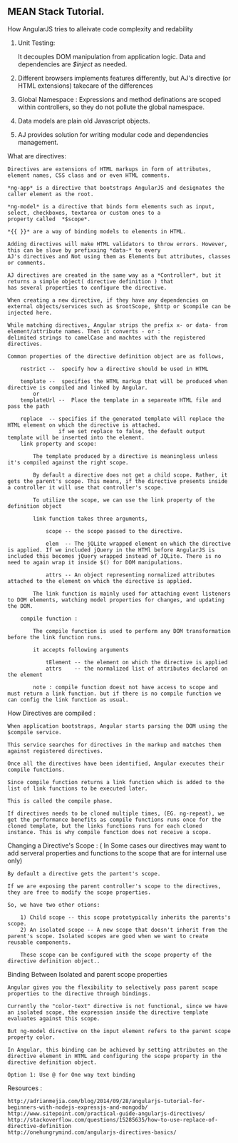 MEAN Stack Tutorial.
--------------------

How AngularJS tries to alleivate code complexity and redability

1) Unit Testing:

	It decouples DOM manipulation from application logic. Data and dependencies are 
	*$inject* as needed.

2) Different browsers implements features differently, but AJ's directive (or HTML extensions) takecare of the differences

3) Global Namespace : 
	Expressions and method definations are scoped within controllers, so they do not pollute the global namespace.

4) Data models are plain old Javascript objects.	

5) AJ provides solution for writing modular code and dependencies management.
		

What are directives:

	Directives are extensions of HTML markups in form of attributes, element names, CSS class and or even HTML comments.

	*ng-app* is a directive that bootstraps AngularJS and designates the caller element as the root.

	*ng-model* is a directive that binds form elements such as input, select, checkboxes, textarea or custom ones to a 
	property called  *$scope*. 

	*{{ }}* are a way of binding models to elements in HTML.

	Adding directives will make HTML validators to throw errors. However, this can be slove by prefixxing *data-* to every
	AJ's directives and Not using them as Elements but attributes, classes or comments.

	AJ directives are created in the same way as a *Controller*, but it returns a simple object( directive definition ) that
	has several properties to configure the directive.

	When creating a new directive, if they have any dependencies on external objects/services such as $rootScope, $http or $compile can be injected here.

	While matching directives, Angular strips the prefix x- or data- from element/attribute names. Then it converts - or :
	delimited strings to camelCase and machtes with the registered directives.

	Common properties of the directive definition object are as follows,

		restrict --  specify how a directive should be used in HTML

		template --  specifies the HTML markup that will be produced when directive is compiled and linked by Angular.
			or
		templateUrl --  Place the template in a separeate HTML file and pass the path 

		replace  -- specifies if the generated template will replace the HTML element on which the directive is attached.
					if we set replace to false, the default output template will be inserted into the element.			 					
	    link property and scope:

    		The template produced by a directive is meaningless unless it's compiled against the right scope.
    	
    		By default a directive does not get a child scope. Rather, it gets the parent's scope. This means, if the directive presents inside a controller it will use that controller's scope.

    		To utilize the scope, we can use the link property of the definition object

    		link function takes three arguments, 

    			scope -- the scope passed to the directive.

    			elem  -- The jQLite wrapped element on which the directive is applied. If we included jQuery in the HTMl before AngularJS is included this becomes jQuery wrapped instead of JQLite. There is no need to again wrap it inside $() for DOM manipulations.

    			attrs -- An object representing normalized attributes attached to the element on which the directive is applied.

    		The link function is mainly used for attaching event listeners to DOM elements, watching model properties for changes, and updating the DOM.

    	compile function :

    		The compile function is used to perform any DOM transformation before the link function runs.

    		it accepts following arguments

    			tElement -- the element on which the directive is applied
    			attrs    -- the normalized list of attributes declared on the element

    		note : compile function doest not have access to scope and must return a link function. but if there is no compile function we can config the link function as usual.


How Directives are compiled :

	When application bootstraps, Angular starts parsing the DOM using the $compile service.

	This service searches for directives in the markup and matches them against registered directives.

	Once all the directives have been identified, Angular executes their compile functions.

	Since compile function returns a link function which is added to the list of link functions to be executed later.

	This is called the compile phase.

	If directives needs to be cloned multiple times, (EG. ng-repeat), we get the performance benefits as compile functions runs once for the 
	cloned template, but the links functions runs for each cloned instance. This is why compile function does not receive a scope.

Changing a Directive's Scope : ( In Some cases our directives may want to add serveral properties and functions to the scope that are for internal use only)

	By default a directive gets the partent's scope.

	If we are exposing the parent controller's scope to the directives, they are free to modify the scope properties.

	So, we have two other otions:

		1) Child scope -- this scope prototypically inherits the parents's scope.
		2) An isolated scope -- A new scope that doesn't inherit from the parent's scope. Isolated scopes are good when we want to create reusable components.

		These scope can be configured with the scope property of the directive definition object..

 Binding Between Isolated and parent scope properties

 	Angular gives you the flexibility to selectively pass parent scope properties to the directive through bindings.

 	Currently the "color-text" directive is not functional, since we have an isolated scope, the expression inside the directive template evaluates against this scope.

 	But ng-model directive on the input element refers to the parent scope property color.

 	In Angular, this binding can be achieved by setting attributes on the directive element in HTML and configuring the scope property in the directive definition object.		

 	Option 1: Use @ for One way text binding




Resources : 

	http://adrianmejia.com/blog/2014/09/28/angularjs-tutorial-for-beginners-with-nodejs-expressjs-and-mongodb/
	http://www.sitepoint.com/practical-guide-angularjs-directives/
	http://stackoverflow.com/questions/15285635/how-to-use-replace-of-directive-definition
	http://onehungrymind.com/angularjs-directives-basics/

